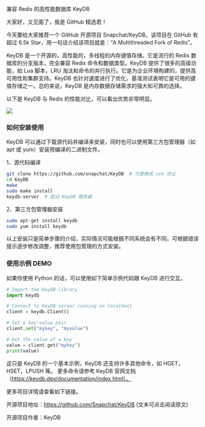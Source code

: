 兼容 Redis 的高性能数据库 KeyDB



大家好，又见面了，我是 GitHub 精选君！

今天要给大家推荐一个 GitHub 开源项目 Snapchat/KeyDB，该项目在 GitHub 有超过 6.5k Star，用一句话介绍该项目就是：“A Multithreaded Fork of Redis”。

KeyDB 是一个开源的，高性能的，多线程的内存键值存储。它是流行的 Redis 数据库的分支版本，完全兼容 Redis 命令和数据类型。KeyDB 提供了很多的高级功能，如 Lua 脚本，LRU 淘汰和命令的并行执行。它是为企业环境构建的，提供高可用性和集群支持。KeyDB 也针对速度进行了优化，基准测试表明它是可用的键值存储之一。总的来说，KeyDB 是内存数据存储需求的强大和可靠的选择。

以下是 KeyDB 与 Redis 的性能对比，可以看出优势非常明显。

![](https://docs.keydb.dev/img/blog/2020-09-15/ops_comparison.png)


### 如何安装使用

KeyDB 可以通过下载源代码并编译来安装，同时也可以使用第三方包管理器（如 apt 或 yum）安装预编译的二进制文件。

1、源代码编译

```bash
git clone https://github.com/snapchat/KeyDB  # 可更换成 ssh 协议
cd KeyDB
make 
sudo make install
keydb-server  # 启动 KeyDB 服务器
```

2、第三方包管理器安装

```bash
sudo apt-get install keydb
sudo yum install keydb
```

以上安装只是简单步骤的介绍，实际情况可能根据不同系统会有不同，可根据错误提示逐步修改调整，推荐使用包管理的方式安装。

### 使用示例 DEMO

如果你使用 Python 的话，可以使用如下简单示例代码跟 KeyDB 进行交互。

```python
# Import the KeyDB library
import keydb

# Connect to KeyDB server running on localhost
client = keydb.Client()

# Set a key-value pair
client.set("mykey", "myvalue")

# Get the value of a key
value = client.get("mykey")
print(value)

```

这只是 KeyDB 的一个基本示例，KeyDB 还支持许多其他命令，如 HGET，HSET，LPUSH 等。 更多命令请参考 KeyDB 官网文档（https://keydb.dev/documentation/index.html）。

更多项目详情请查看如下链接。

开源项目地址：https://github.com/Snapchat/KeyDB   (文末可点击阅读原文)

开源项目作者：KeyDB

